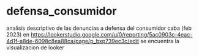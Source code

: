 # defensa_consumidor
analisis descriptivo de las denuncias a defensa del consumidor caba (feb 2023)
en https://lookerstudio.google.com/u/0/reporting/5ac0903c-4eac-4d1f-a8de-6098c8ea88ca/page/p_bxp739ec3c/edit se encuentra la visualizacion de looker
